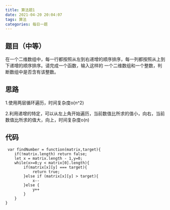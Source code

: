 ```yaml
---
title: 算法题1
date: 2021-04-20 20:04:07
tags: 算法
categories: 每日一题
---
```

## 题目（中等）

在一个二维数组中，每一行都按照从左到右递增的顺序排序，每一列都按照从上到下递增的顺序排序。请完成一个函数，输入这样的
一个二维数组和一个整数，判断数组中是否含有该整数。

## 思路

1.使用两层循环遍历，时间复杂度o(n^2)

2.利用递增的特定，可以从左上角开始遍历，当前数值比所求的值小，向右，当前数值比所求的值大，向上，时间复杂度o(n)

## 代码
```
 var findNumber = function(matrix,target){
    if(!matrix.length) return false;
    let x = matrix.length - 1,y=0;
    while(x>=0;y < matrix[0].length){
        if(matrix[x][y] === target){
            return true;
        }else if (matrix[x][y] > target){
            x--
        }else {
            y++
        }
    }
} 
```